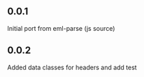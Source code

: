 ## 0.0.1
Initial port from eml-parse (js source)
## 0.0.2
Added data classes for headers and add test